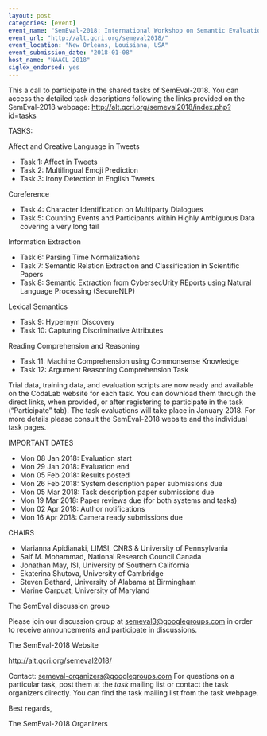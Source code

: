 ```yaml
---
layout: post
categories: [event]
event_name: "SemEval-2018: International Workshop on Semantic Evaluation"
event_url: "http://alt.qcri.org/semeval2018/"
event_location: "New Orleans, Louisiana, USA"
event_submission_date: "2018-01-08"
host_name: "NAACL 2018"
siglex_endorsed: yes
---
```

This a call to participate in the shared tasks of SemEval-2018. You can 
access the detailed task descriptions following the links provided on 
the 
SemEval-2018 webpage: <http://alt.qcri.org/semeval2018/index.php?id=tasks>

TASKS:

Affect and Creative Language in Tweets
 * Task 1: Affect in Tweets
 * Task 2: Multilingual Emoji Prediction
 * Task 3: Irony Detection in English Tweets

Coreference
 * Task 4: Character Identification on Multiparty Dialogues
 * Task 5: Counting Events and Participants within Highly 
Ambiguous Data 
covering a very long tail

Information Extraction
 * Task 6: Parsing Time Normalizations
 * Task 7: Semantic Relation Extraction and Classification in 
Scientific 
Papers
 * Task 8: Semantic Extraction from CybersecUrity REports using 
Natural 
Language Processing (SecureNLP)

Lexical Semantics
 * Task 9: Hypernym Discovery
 * Task 10: Capturing Discriminative Attributes

Reading Comprehension and Reasoning
 * Task 11: Machine Comprehension using Commonsense 
Knowledge
 * Task 12: Argument Reasoning Comprehension Task

Trial data, training data, and evaluation scripts are now ready and 
available on 
the CodaLab website for each task. You can download them through 
the direct 
links, when provided, or after registering to participate in the task 
(“Participate” 
tab). The task evaluations will take place in January 2018. For more 
details 
please consult the SemEval-2018 website and the individual task 
pages.

IMPORTANT DATES
* Mon 08 Jan 2018: Evaluation start
* Mon 29 Jan 2018: Evaluation end
* Mon 05 Feb 2018: Results posted
* Mon 26 Feb 2018: System description paper submissions due 
* Mon 05 Mar 2018: Task description paper submissions due 
* Mon 19 Mar 2018: Paper reviews due (for both systems and tasks)
* Mon 02 Apr 2018: Author notifications
* Mon 16 Apr 2018: Camera ready submissions due

CHAIRS

* Marianna Apidianaki, LIMSI, CNRS & University of Pennsylvania
* Saif M. Mohammad, National Research Council Canada
* Jonathan May, ISI, University of Southern California
* Ekaterina Shutova, University of Cambridge
* Steven Bethard, University of Alabama at Birmingham
* Marine Carpuat, University of Maryland

The SemEval discussion group

Please join our discussion group at semeval3@googlegroups.com in 
order to 
receive announcements and participate in discussions.

The SemEval-2018 Website

<http://alt.qcri.org/semeval2018/>

Contact: <semeval-organizers@googlegroups.com>
For questions on a particular task, post them at the *task* mailing list 
or 
contact the task organizers directly. You can find the task mailing list 
from the 
task webpage.

Best regards,

The SemEval-2018 Organizers

